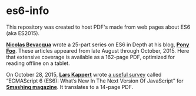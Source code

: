 # es6-info

This repository was created to host PDF's made from web pages about ES6 (aka ES2015).

<a href="https://bevacqua.io/" title="link to bevacqua.io">**Nicolas Bevacqua**</a> wrote a 25-part series on ES6 in Depth at his blog, <a href="https://ponyfoo.com/articles/tagged/es6-in-depth" title="link to ponyfoo.com articles on es6">**Pony Foo**</a>. These articles appeared from late August through October, 2015. Here that extensive coverage is available as a 162-page PDF, optimized for reading offline on a tablet.

On October 28, 2015, <a href="http://www.smashingmagazine.com/author/lars-kappert/" title="link to info about Lars Kappert on Smashing magazine site">**Lars Kappert**</a> wrote <a href="http://www.smashingmagazine.com/2015/10/es6-whats-new-next-version-javascript/" title="link to the original article online">a useful survey</a> called “ECMAScript 6 (ES6): What’s New In The Next Version Of JavaScript” for <a href="http://www.smashingmagazine.com" title="link to Smashing magazine">**Smashing magazine**</a>. It translates to a 14-page PDF.

